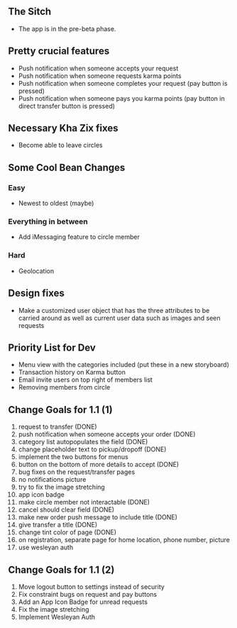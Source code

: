 ## The Sitch ##
* The app is in the pre-beta phase. 

## Pretty crucial features ##
* Push notification when someone accepts your request
* Push notification when someone requests karma points
* Push notification when someone completes your request (pay button is pressed)
* Push notification when someone pays you karma points (pay button in direct transfer button is pressed)

## Necessary Kha Zix fixes ##
* Become able to leave circles

## Some Cool Bean Changes ##
### Easy ###
* Newest to oldest (maybe)

### Everything in between ###
* Add iMessaging feature to circle member

### Hard ###
* Geolocation

## Design fixes ##
* Make a customized user object that has the three attributes to be carried around as well as current user data such as images and seen requests

## Priority List for Dev ##
* Menu view with the categories included (put these in a new storyboard)
* Transaction history on Karma button
* Email invite users on top right of members list
* Removing members from circle

## Change Goals for 1.1 (1) ##
1. request to transfer (DONE)
2. push notification when someone accepts your order (DONE)
3. category list autopopulates the field (DONE)
4. change placeholder text to pickup/dropoff (DONE)
5. implement the two buttons for menus
6. button on the bottom of more details to accept (DONE)
7. bug fixes on the request/transfer pages
8. no notifications picture
9. try to fix the image stretching
10. app icon badge
11. make circle member not interactable (DONE)
12. cancel should clear field (DONE)
13. make new order push message to include title (DONE)
14. give transfer a title (DONE)
15. change tint color of page (DONE)
16. on registration, separate page for home location, phone number, picture
17. use wesleyan auth

## Change Goals for 1.1 (2) ##
1. Move logout button to settings instead of security
2. Fix constraint bugs on request and pay buttons
3. Add an App Icon Badge for unread requests
4. Fix the image stretching
5. Implement Wesleyan Auth
